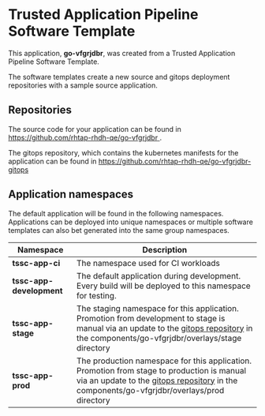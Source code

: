 # Trusted Application Pipeline Software Template

This application, **go-vfgrjdbr**, was created from a Trusted Application Pipeline Software Template.

The software templates create a new source and gitops deployment repositories with a sample source application. 

## Repositories

The source code for your application can be found in [https://github.com/rhtap-rhdh-qe/go-vfgrjdbr ](https://github.com/rhtap-rhdh-qe/go-vfgrjdbr ).
 
The gitops repository, which contains the kubernetes manifests for the application can be found in 
[https://github.com/rhtap-rhdh-qe/go-vfgrjdbr-gitops ](https://github.com/rhtap-rhdh-qe/go-vfgrjdbr-gitops ) 

## Application namespaces 

The default application will be found in the following namespaces. Applications can be deployed into unique namespaces or multiple software templates can also bet generated into the same group namespaces.  

|  Namespace   |  Description   |  
| -------- | -------- |
| **tssc-app-ci** | The namespace used for CI workloads |
| **tssc-app-development** | The default application during development. Every build will be deployed to this namespace for testing. |
| **tssc-app-stage** | The staging namespace for this application. Promotion from development to stage is manual via an update to the [gitops repository](https://github.com/rhtap-rhdh-qe/go-vfgrjdbr-gitops ) in the components/go-vfgrjdbr/overlays/stage directory |
| **tssc-app-prod** | The production namespace for this application. Promotion from stage to production is manual via an update to the [gitops repository](https://github.com/rhtap-rhdh-qe/go-vfgrjdbr-gitops ) in the components/go-vfgrjdbr/overlays/prod directory |